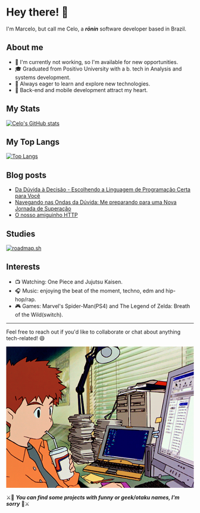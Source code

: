 # Hey there! :wave:

I'm Marcelo, but call me Celo, a ___rōnin___ software developer based in Brazil.

## About me

- 💼 I'm currently not working, so I'm available for new opportunities.
- 🎓 Graduated from Positivo University with a b. tech in Analysis and systems development.
- 🌱 Always eager to learn and explore new technologies.
- 💚 Back-end and mobile development attract my heart.


## My Stats

[![Celo's GitHub stats](https://github-readme-stats.vercel.app/api?username=uminocelo&theme=merko)](https://github.com/anuraghazra/github-readme-stats)

## My Top Langs

[![Top Langs](https://github-readme-stats.vercel.app/api/top-langs/?username=uminocelo&layout=compact&theme=merko)](https://github.com/anuraghazra/github-readme-stats)


## Blog posts
<!-- BLOG-POST-LIST:START -->
- [Da Dúvida à Decisão - Escolhendo a Linguagem de Programação Certa para Você](https://uminocelo.hashnode.dev/como-escolher-linguagem-programacao)
- [Navegando nas Ondas da Dúvida: Me preparando para uma Nova Jornada de Superação](https://uminocelo.hashnode.dev/superando-a-sindrome-do-impostor-como-desenvolvedor-de-software)
- [O nosso amiguinho HTTP](https://dev.to/uminocelo/o-nosso-amiguinho-http-42b9)
<!-- BLOG-POST-LIST:END -->

## Studies

[![roadmap.sh](https://api.roadmap.sh/v1-badge/tall/64e747cdb128dce3cb6f2228?variant=dark&roadmaps=computer-science%2Ccyber-security%2Csoftware-design-architecture%2Cbackend)](https://roadmap.sh)

## Interests

- 📺 Watching: One Piece and Jujutsu Kaisen.
- 🎧 Music: enjoying the beat of the moment, techno, edm and hip-hop/rap.
- 🎮 Games: Marvel's Spider-Man(PS4) and The Legend of Zelda: Breath of the Wild(switch).

___

Feel free to reach out if you'd like to collaborate or chat about anything tech-related! 😄

![izzy-computer](./izumi_digimon-computer.gif)

⚔️👺 ___You can find some projects with funny or geek/otaku names, I'm sorry___ 👺⚔️